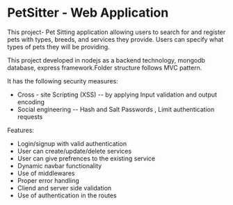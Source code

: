 # PetSitter - Web Application

This project- Pet Sitting application allowing users to search for and register pets with types, breeds, and services they provide. Users can specify what types of pets they will be providing.

This project developed in nodejs as a backend technology, mongodb database, express framework.Folder structure follows MVC pattern.

It has the following security measures:
  - Cross - site Scripting (XSS) -- by applying Input validation and output encoding
  - Social engineering  -- Hash and Salt Passwords , Limit authentication requests

Features:
  -  Login/signup with valid authentication
  -  User can create/update/delete services
  -  User can give prefrences to the existing service
  -  Dynamic navbar functionality
  -  Use of middlewares
  -  Proper error handling 
  -  Cliend and server side validation
  -  Use of authentication in the routes

 
